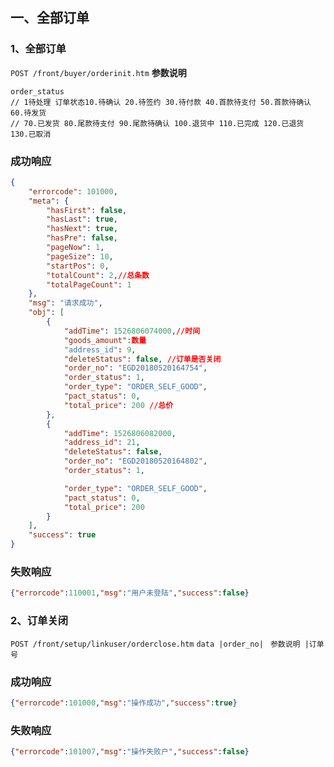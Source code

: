 ## 一、全部订单

### 1、全部订单
```POST /front/buyer/orderinit.htm```
**参数说明**
```
order_status 
// 1待处理 订单状态10.待确认 20.待签约 30.待付款 40.首款待支付 50.首款待确认 60.待发货
// 70.已发货 80.尾款待支付 90.尾款待确认 100.退货中 110.已完成 120.已退货 130.已取消
```
### 成功响应
```json
{
    "errorcode": 101000,
    "meta": {
        "hasFirst": false,
        "hasLast": true,
        "hasNext": true,
        "hasPre": false,
        "pageNow": 1,
        "pageSize": 10,
        "startPos": 0,
        "totalCount": 2,//总条数
        "totalPageCount": 1
    },
    "msg": "请求成功",
    "obj": [
        {
            "addTime": 1526806074000,//时间
			"goods_amount":数量
            "address_id": 9,
            "deleteStatus": false, //订单是否关闭
            "order_no": "EGD20180520164754",
            "order_status": 1,
            "order_type": "ORDER_SELF_GOOD",
            "pact_status": 0,
            "total_price": 200 //总价
        },
        {
            "addTime": 1526806082000,
            "address_id": 21,
            "deleteStatus": false,
            "order_no": "EGD20180520164802",
            "order_status": 1,

            "order_type": "ORDER_SELF_GOOD",
            "pact_status": 0,
            "total_price": 200
        }
    ],
    "success": true
}
```
### 失败响应
```json
{"errorcode":110001,"msg":"用户未登陆","success":false}
```


### 2、订单关闭
 ```POST /front/setup/linkuser/orderclose.htm```
```data |order_no| ```
```参数说明 |订单号 ```

### 成功响应
```json
{"errorcode":101000,"msg":"操作成功","success":true}
```
### 失败响应
```json
{"errorcode":101007,"msg":"操作失败户","success":false}
```





